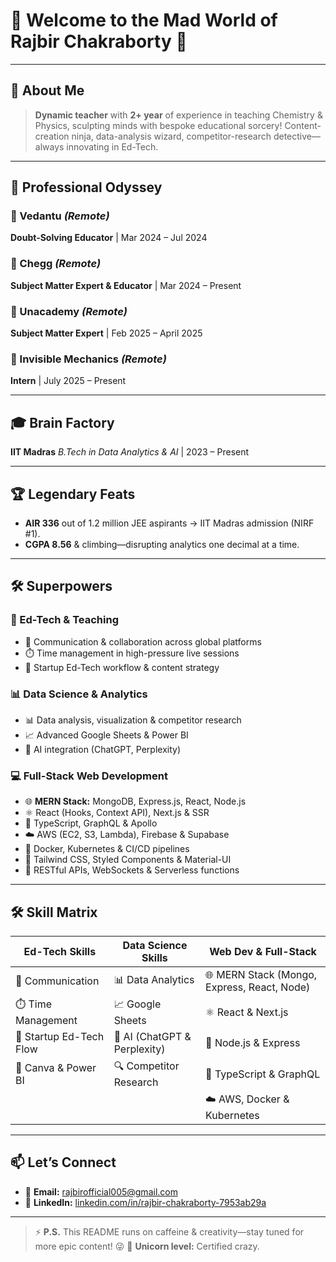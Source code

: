 # 🎉 Welcome to the Mad World of **Rajbir Chakraborty** 🎉

---

## 🤖 About Me

> **Dynamic teacher** with **2+ year** of experience in teaching Chemistry & Physics, sculpting minds with bespoke educational sorcery!
> Content-creation ninja, data-analysis wizard, competitor-research detective—always innovating in Ed-Tech.  

---

## 🚀 Professional Odyssey

### 🧪 Vedantu *(Remote)*

**Doubt-Solving Educator** | Mar 2024 – Jul 2024


### 📝 Chegg *(Remote)*

**Subject Matter Expert & Educator** | Mar 2024 – Present


### 🎥 Unacademy *(Remote)*
**Subject Matter Expert** | Feb 2025 – April 2025

### 🎥 Invisible Mechanics *(Remote)*
**Intern** | July 2025 – Present

---

## 🎓 Brain Factory

**IIT Madras**
*B.Tech in Data Analytics & AI* | 2023 – Present 

---

## 🏆 Legendary Feats

* **AIR 336** out of 1.2 million JEE aspirants → IIT Madras admission (NIRF #1).
* **CGPA 8.56** & climbing—disrupting analytics one decimal at a time.

---

## 🛠️ Superpowers

### 🏫 Ed-Tech & Teaching

* 🚀 Communication & collaboration across global platforms
* ⏱️ Time management in high-pressure live sessions
* 🤝 Startup Ed-Tech workflow & content strategy

### 📊 Data Science & Analytics

* 📊 Data analysis, visualization & competitor research
* 📈 Advanced Google Sheets & Power BI
* 🤖 AI integration (ChatGPT, Perplexity)

### 💻 Full-Stack Web Development

* 🌐 **MERN Stack:** MongoDB, Express.js, React, Node.js
* ⚛️ React (Hooks, Context API), Next.js & SSR
* 📜 TypeScript, GraphQL & Apollo
* ☁️ AWS (EC2, S3, Lambda), Firebase & Supabase
* 🐋 Docker, Kubernetes & CI/CD pipelines
* 🎨 Tailwind CSS, Styled Components & Material-UI
* 🔌 RESTful APIs, WebSockets & Serverless functions

---

## 🛠️ Skill Matrix

| Ed-Tech Skills          | Data Science Skills          | Web Dev & Full-Stack                        |
| ----------------------- | ---------------------------- | ------------------------------------------- |
| 🚀 Communication        | 📊 Data Analytics            | 🌐 MERN Stack (Mongo, Express, React, Node) |
| ⏱️ Time Management      | 📈 Google Sheets             | ⚛️ React & Next.js                          |
| 🤝 Startup Ed-Tech Flow | 🤖 AI (ChatGPT & Perplexity) | 🔧 Node.js & Express                        |
| 🎨 Canva & Power BI     | 🔍 Competitor Research       | 🚀 TypeScript & GraphQL                     |
|                         |                              | ☁️ AWS, Docker & Kubernetes                 |

---

## 📫 Let’s Connect

* 📧 **Email:** [rajbirofficial005@gmail.com](mailto:rajbirofficial005@gmail.com)
* 🔗 **LinkedIn:** [linkedin.com/in/rajbir-chakraborty-7953ab29a](https://linkedin.com/in/rajbir-chakraborty-7953ab29a)

---

> ⚡️ **P.S.** This README runs on caffeine & creativity—stay tuned for more epic content! 😜
> 🦄 **Unicorn level:** Certified crazy.
